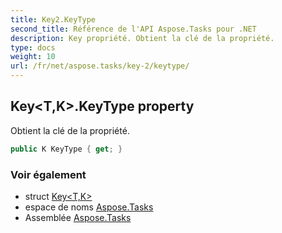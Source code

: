 ```yaml
---
title: Key2.KeyType
second_title: Référence de l'API Aspose.Tasks pour .NET
description: Key propriété. Obtient la clé de la propriété.
type: docs
weight: 10
url: /fr/net/aspose.tasks/key-2/keytype/
---
```

## Key&lt;T,K&gt;.KeyType property

Obtient la clé de la propriété.

```csharp
public K KeyType { get; }
```

### Voir également

* struct [Key&lt;T,K&gt;](../)
* espace de noms [Aspose.Tasks](../../key-2/)
* Assemblée [Aspose.Tasks](../../../)


